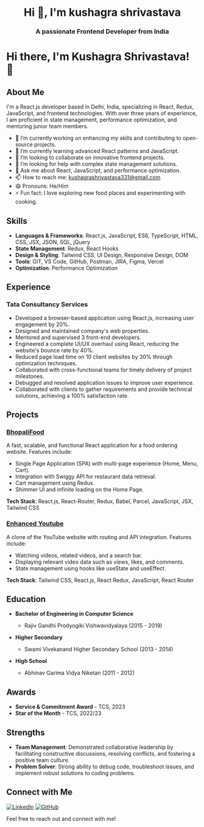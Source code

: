 <h1 align="center">Hi 👋, I'm kushagra shrivastava</h1>
<h3 align="center">A passionate Frontend Developer from India</h3>


# Hi there, I'm Kushagra Shrivastava! 👋

## About Me

I'm a React.js developer based in Delhi, India, specializing in React, Redux, JavaScript, and frontend technologies. With over three years of experience, I am proficient in state management, performance optimization, and mentoring junior team members.

- 🔭 I’m currently working on enhancing my skills and contributing to open-source projects.
- 🌱 I’m currently learning advanced React patterns and JavaScript.
- 👯 I’m looking to collaborate on innovative frontend projects.
- 🤔 I’m looking for help with complex state management solutions.
- 💬 Ask me about React, JavaScript, and performance optimization.
- 📫 How to reach me: [kushagrashrivastava331@gmail.com](mailto:kushagrashrivastava331@gmail.com)
- 😄 Pronouns: He/Him
- ⚡ Fun fact: I love exploring new food places and experimenting with cooking.

## Skills

- **Languages & Frameworks**: React.js, JavaScript, ES6, TypeScript, HTML, CSS, JSX, JSON, SQL, jQuery
- **State Management**: Redux, React Hooks
- **Design & Styling**: Tailwind CSS, UI Design, Responsive Design, DOM
- **Tools**: GIT, VS Code, GitHub, Postman, JIRA, Figma, Vercel
- **Optimization**: Performance Optimization

## Experience

### Tata Consultancy Services
- Developed a browser-based application using React.js, increasing user engagement by 20%.
- Designed and maintained company's web properties.
- Mentored and supervised 3 front-end developers.
- Engineered a complete UI/UX overhaul using React, reducing the website's bounce rate by 40%.
- Reduced page load time on 10 client websites by 30% through optimization techniques.
- Collaborated with cross-functional teams for timely delivery of project milestones.
- Debugged and resolved application issues to improve user experience.
- Collaborated with clients to gather requirements and provide technical solutions, achieving a 100% satisfaction rate.

## Projects

### [BhopaliFood](https://github.com/kushagra331/BhopaliFood)
A fast, scalable, and functional React application for a food ordering website. Features include:
- Single Page Application (SPA) with multi-page experience (Home, Menu, Cart).
- Integration with Swiggy API for restaurant data retrieval.
- Cart management using Redux.
- Shimmer UI and infinite loading on the Home Page.

**Tech Stack**: React.js, React-Router, Redux, Babel, Parcel, JavaScript, JSX, Tailwind CSS

### [Enhanced Youtube](https://github.com/kushagra331/Enhanced-Youtube)
A clone of the YouTube website with routing and API integration. Features include:
- Watching videos, related videos, and a search bar.
- Displaying relevant video data such as views, likes, and comments.
- State management using hooks like useState and useEffect.

**Tech Stack**: Tailwind CSS, React.js, React Redux, JavaScript, React Router

## Education

- **Bachelor of Engineering in Computer Science**
  - Rajiv Gandhi Prodyogiki Vishwavidyalaya (2015 - 2019)

- **Higher Secondary**
  - Swami Vivekanand Higher Secondary School (2013 - 2014)

- **High School**
  - Abhinav Garima Vidya Niketan (2011 - 2012)

## Awards

- **Service & Commitment Award** - TCS, 2023
- **Star of the Month** - TCS, 2022/23

## Strengths

- **Team Management**: Demonstrated collaborative leadership by facilitating constructive discussions, resolving conflicts, and fostering a positive team culture.
- **Problem Solver**: Strong ability to debug code, troubleshoot issues, and implement robust solutions to coding problems.

## Connect with Me

[![LinkedIn](https://img.shields.io/badge/-LinkedIn-blue?style=flat&logo=Linkedin&logoColor=white)](https://www.linkedin.com/in/kushagra-shrivastava-480880148/)
[![GitHub](https://img.shields.io/badge/-GitHub-181717?style=flat&logo=GitHub&logoColor=white)](https://github.com/kushagra331)

Feel free to reach out and connect with me!
